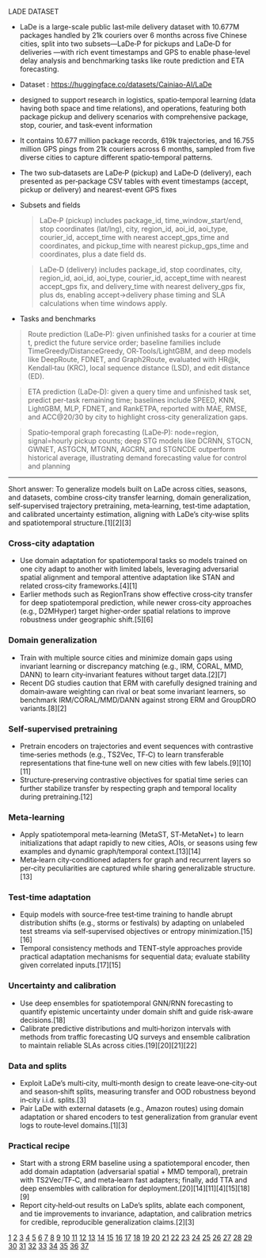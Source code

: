 LADE DATASET 

- LaDe is a large-scale public last‑mile delivery dataset with 10.677M packages handled by 21k couriers over 6 months across five Chinese cities, split into two subsets—LaDe‑P for pickups and LaDe‑D for deliveries
  —with rich event timestamps and GPS to enable phase‑level delay analysis and benchmarking tasks like route prediction and ETA forecasting. 

- Dataset : https://huggingface.co/datasets/Cainiao-AI/LaDe

- designed to support research in logistics, spatio‑temporal learning (data having both space and time relations), and operations, featuring both package pickup and delivery scenarios with comprehensive package, stop, courier, and task‑event information

- It contains 10.677 million package records, 619k trajectories, and 16.755 million GPS pings from 21k couriers across 6 months, sampled from five diverse cities to capture different spatio‑temporal patterns.

- The two sub‑datasets are LaDe‑P (pickup) and LaDe‑D (delivery), each presented as per‑package CSV tables with event timestamps (accept, pickup or delivery) and nearest-event GPS fixes

- Subsets and fields
    > LaDe‑P (pickup) includes package_id, time_window_start/end, stop coordinates (lat/lng), city, region_id, aoi_id, aoi_type, courier_id, accept_time with nearest accept_gps_time and coordinates, and pickup_time with nearest pickup_gps_time and coordinates, plus a date field ds.

    > LaDe‑D (delivery) includes package_id, stop coordinates, city, region_id, aoi_id, aoi_type, courier_id, accept_time with nearest accept_gps fix, and delivery_time with nearest delivery_gps fix, plus ds, enabling accept→delivery phase timing and SLA calculations when time windows apply.

- Tasks and benchmarks
> Route prediction (LaDe‑P): given unfinished tasks for a courier at time t, predict the future service order; baseline families include TimeGreedy/DistanceGreedy, OR‑Tools/LightGBM, and deep models like DeepRoute, FDNET, and Graph2Route, evaluated with HR@k, Kendall‑tau (KRC), local sequence distance (LSD), and edit distance (ED).

 > ETA prediction (LaDe‑D): given a query time and unfinished task set, predict per‑task remaining time; baselines include SPEED, KNN, LightGBM, MLP, FDNET, and RankETPA, reported with MAE, RMSE, and ACC@20/30 by city to highlight cross‑city generalization gaps.

> Spatio‑temporal graph forecasting (LaDe‑P): node=region, signal=hourly pickup counts; deep STG models like DCRNN, STGCN, GWNET, ASTGCN, MTGNN, AGCRN, and STGNCDE outperform historical average, illustrating demand forecasting value for control and planning

----------------------------------------------------------------------------------------------------------

Short answer: To generalize models built on LaDe across cities, seasons, and datasets, combine cross‑city transfer learning, domain generalization, self‑supervised trajectory pretraining, meta‑learning, test‑time adaptation, and calibrated uncertainty estimation, aligning with LaDe’s city‑wise splits and spatiotemporal structure.[1][2][3]

### Cross‑city adaptation
- Use domain adaptation for spatiotemporal tasks so models trained on one city adapt to another with limited labels, leveraging adversarial spatial alignment and temporal attentive adaptation like STAN and related cross‑city frameworks.[4][1]
- Earlier methods such as RegionTrans show effective cross‑city transfer for deep spatiotemporal prediction, while newer cross‑city approaches (e.g., D2MHyper) target higher‑order spatial relations to improve robustness under geographic shift.[5][6]

### Domain generalization
- Train with multiple source cities and minimize domain gaps using invariant learning or discrepancy matching (e.g., IRM, CORAL, MMD, DANN) to learn city‑invariant features without target data.[2][7]
- Recent DG studies caution that ERM with carefully designed training and domain‑aware weighting can rival or beat some invariant learners, so benchmark IRM/CORAL/MMD/DANN against strong ERM and GroupDRO variants.[8][2]

### Self‑supervised pretraining
- Pretrain encoders on trajectories and event sequences with contrastive time‑series methods (e.g., TS2Vec, TF‑C) to learn transferable representations that fine‑tune well on new cities with few labels.[9][10][11]
- Structure‑preserving contrastive objectives for spatial time series can further stabilize transfer by respecting graph and temporal locality during pretraining.[12]

### Meta‑learning
- Apply spatiotemporal meta‑learning (MetaST, ST‑MetaNet+) to learn initializations that adapt rapidly to new cities, AOIs, or seasons using few examples and dynamic graph/temporal context.[13][14]
- Meta‑learn city‑conditioned adapters for graph and recurrent layers so per‑city peculiarities are captured while sharing generalizable structure.[13]

### Test‑time adaptation
- Equip models with source‑free test‑time training to handle abrupt distribution shifts (e.g., storms or festivals) by adapting on unlabeled test streams via self‑supervised objectives or entropy minimization.[15][16]
- Temporal consistency methods and TENT‑style approaches provide practical adaptation mechanisms for sequential data; evaluate stability given correlated inputs.[17][15]

### Uncertainty and calibration
- Use deep ensembles for spatiotemporal GNN/RNN forecasting to quantify epistemic uncertainty under domain shift and guide risk‑aware decisions.[18]
- Calibrate predictive distributions and multi‑horizon intervals with methods from traffic forecasting UQ surveys and ensemble calibration to maintain reliable SLAs across cities.[19][20][21][22]

### Data and splits
- Exploit LaDe’s multi‑city, multi‑month design to create leave‑one‑city‑out and season‑shift splits, measuring transfer and OOD robustness beyond in‑city i.i.d. splits.[3]
- Pair LaDe with external datasets (e.g., Amazon routes) using domain adaptation or shared encoders to test generalization from granular event logs to route‑level domains.[1][3]

### Practical recipe
- Start with a strong ERM baseline using a spatiotemporal encoder, then add domain adaptation (adversarial spatial + MMD temporal), pretrain with TS2Vec/TF‑C, and meta‑learn fast adapters; finally, add TTA and deep ensembles with calibration for deployment.[20][14][11][4][15][18][9]
- Report city‑held‑out results on LaDe’s splits, ablate each component, and tie improvements to invariance, adaptation, and calibration metrics for credible, reproducible generalization claims.[2][3]

[1](https://www.ijcai.org/proceedings/2022/0282.pdf)
[2](https://arxiv.org/pdf/2103.03097.pdf)
[3](https://arxiv.org/pdf/2306.10675.pdf)
[4](https://dl.acm.org/doi/10.1145/3534678.3539250)
[5](https://www.sciencedirect.com/science/article/abs/pii/S0950705125013917)
[6](https://arxiv.org/abs/1802.00386)
[7](https://openreview.net/pdf?id=Dc4rXq3HIA)
[8](https://proceedings.neurips.cc/paper_files/paper/2022/file/57568e093cbe0a222de0334b36e83cf5-Paper-Conference.pdf)
[9](https://github.com/mims-harvard/TFC-pretraining)
[10](https://openreview.net/pdf?id=OJ4mMfGKLN)
[11](https://arxiv.org/abs/2106.10466)
[12](https://arxiv.org/html/2502.06380v4)
[13](http://urban-computing.com/pdf/MetaLearning_tkde_2020.pdf)
[14](https://arxiv.org/pdf/1901.08518.pdf)
[15](https://epubs.siam.org/doi/pdf/10.1137/1.9781611978032.54?download=true)
[16](https://arxiv.org/pdf/2401.04148.pdf)
[17](https://openaccess.thecvf.com/content/CVPR2023W/ABAW/papers/Mutlu_TempT_Temporal_Consistency_for_Test-Time_Adaptation_CVPRW_2023_paper.pdf)
[18](https://arxiv.org/abs/2204.01618)
[19](https://www.sciencedirect.com/science/article/pii/S0010482523005619)
[20](https://arxiv.org/pdf/2208.05875.pdf)
[21](https://www.sciencedirect.com/science/article/abs/pii/S0952197624000290)
[22](https://vbn.aau.dk/files/747273383/306160.pdf)
[23](https://mediatum.ub.tum.de/doc/1779275/1779275.pdf)
[24](https://www.nature.com/articles/s41598-025-06586-6)
[25](http://proceedings.mlr.press/v139/mahajan21b/mahajan21b.pdf)
[26](https://www.sciencedirect.com/science/article/pii/S1110016825006477)
[27](https://kl4805.github.io/files/KDD22.pdf)
[28](https://openreview.net/forum?id=jeNWwtIX71)
[29](https://openreview.net/forum?id=y4F2YZxN9T)
[30](https://arxiv.org/html/2406.05628v1)
[31](https://arxiv.org/html/2507.07908)
[32](https://www.sciencedirect.com/science/article/pii/S2405959525001110)
[33](https://www.sciencedirect.com/science/article/abs/pii/S1746809423011114)
[34](https://www.sciencedirect.com/science/article/abs/pii/S0952197623019115)
[35](https://www.sciencedirect.com/science/article/pii/S0957417425018639)
[36](https://dl.acm.org/doi/10.1145/3627673.3680086)
[37](https://www.sciencedirect.com/science/article/pii/S0031320324006253)
